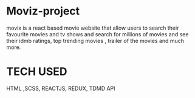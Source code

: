 # Moviz-project
movix is a react based movie website that allow users to search their favourite movies and tv shows and search for millions of movies and see their idmb ratings,  top trending movies , trailer of the movies and much more.

# TECH USED <br>
HTML ,SCSS, REACTJS, REDUX, TDMD API
